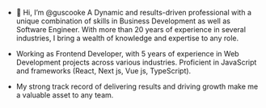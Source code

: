 - 👋 Hi, I’m @guscooke
A Dynamic and results-driven professional with a unique combination of skills in Business Development as well as Software Engineer. With more than 20 years of experience in several industries, I bring a wealth of knowledge and expertise to any role.

- Working as Frontend Developer, with 5 years of experience in Web Development projects across various industries. Proficient in JavaScript and frameworks (React, Next js, Vue js, TypeScript).

- My strong track record of delivering results and driving growth make me a valuable asset to any team.

<!---
guscooke/guscooke is a ✨ special ✨ repository because its `README.md` (this file) appears on your GitHub profile.
You can click the Preview link to take a look at your changes.
--->
